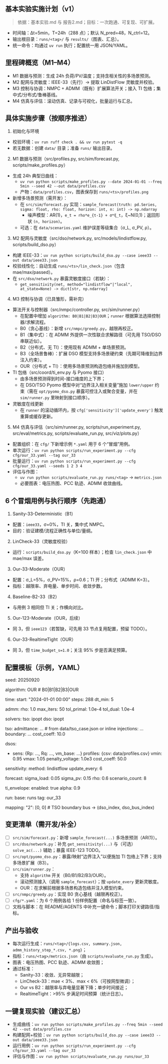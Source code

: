 ## 基本实验实施计划（v1）

> 依据：基本实验.md 与 报告2.md；目标：一次跑通、可复现、可扩展。

- 时间轴：Δt=5min，T=24h（288 点）；默认 N_pred=48，N_ctrl=12。
- 输出根目录：`runs/<tag>/` 与 `results/`（图表、汇总）。
- 统一命令：均通过 `uv run` 执行；配置统一用 JSON/YAML。

## 里程碑概览（M1–M4）

- M1 数据与预测：生成 24h 负荷/PV/温度；支持含相关性的多场景预测。
- M2 配网与灵敏度：IEEE-33（先行）→ 提取 LinDistFlow 灵敏度并校验。
- M3 控制与协调：NMPC + ADMM（既有）扩展算法开关；接入 TI 包络；集中式/分布式/鲁棒基线。
- M4 仿真与评估：滚动仿真、记录与可视化，批量运行与汇总。

## 具体实施步骤（按顺序推进）

1) 初始化与环境
- 校验环境：`uv run ruff check . && uv run pytest -q`
- 若无数据：创建 `data/` 目录；准备 `runs/` 输出目录。

2) M1 数据与预测（src/profiles.py, src/sim/forecast.py, scripts/make_profiles.py）
- 生成 24h 典型日曲线：
  - `uv run python scripts/make_profiles.py --date 2024-01-01 --freq 5min --seed 42 --out data/profiles.csv`
  - 产物：`data/profiles.csv`，图表保存到 `runs/<ts>/profiles.png`
- 新增多场景预测（需开发）：
  - 在 `src/sim/forecast.py` 实现：`sample_forecast(truth: pd.Series, sigma: float, rho: float, horizon: int, n: int) -> np.ndarray`
    - 噪声模型：AR(1)，`e_t = rho*e_{t-1} + σ*ξ_t`，ξ~N(0,1)；返回形状 `(n, horizon)`。
  - 可选：在 `data/scenarios.yaml` 维护误差等级集合（σ_L, σ_PV, ρ）。

3) M2 配网与灵敏度（src/dso/network.py, src/models/lindistflow.py, scripts/build_dso.py）
- 构建 IEEE-33：`uv run python scripts/build_dso.py --case ieee33 --out data/ieee33.json`
- 校验线性化：自动生成 `runs/<ts>/lin_check.json`（包含 mae/max/passed）。
- 在 `src/dso/network.py` 暴露灵敏度接口（若缺）：
  - `get_sensitivity(net, method="lindistflow"|"local", at_state=None) -> dict[str, np.ndarray]`

4) M3 控制与协调（已具雏形，需补完）
- 算法开关与控制器（src/nmpc/controller.py, src/sim/runner.py）
  - 在配置中增加 `algorithm: B0|B1|B2|B3|OUR`；`runner` 根据算法选择控制器/求解流程。
  - B0（贪心基线）：新增 `src/nmpc/greedy.py`，越限再校正。
  - B1（集中式）：在 ADMM 外提供一次性联合求解路径（可先用 TSO/DSO 串联近似）。
  - B2（分布式、无 TI）：使用现有 ADMM + 单场景预测。
  - B3（全场景鲁棒）：扩展 DSO 模型支持多场景硬约束（先期可降维到边界注入约束）。
  - OUR（分布式 + TI）：使用多场景预测构造包络并施加到模型。
- TI 包络（src/coord/ti_env.py 与 Pyomo 接口）
  - 由多场景预测得到时间-接口维度的上下界；
  - 在 DSO/TSO Pyomo 模型中对“边界注入相关变量”施加 `lower/upper` 约束（需在 `opt/pyomo_dso.py` 暴露可控注入或聚合变量，并在 `sim/runner.py` 里映射到接口顺序）。
- 灵敏度在线更新
  - 在 `runner` 的滚动循环内，按 `cfg['sensitivity']['update_every']` 触发重算或缓存更新。

5) M4 仿真与评估（src/sim/runner.py, scripts/run_experiment.py, src/eval/metrics.py, scripts/evaluate_run.py, src/viz/plots.py）
- 配置组织：在 `cfg/` 下新增示例 `*.yaml` 用于 6 个“冒烟”用例。
- 单次运行：`uv run python scripts/run_experiment.py --cfg cfg/our_33.yaml --tag our_33`
- 批量运行：`uv run python scripts/run_experiment.py --cfg cfg/our_33.yaml --seeds 1 2 3 4`
- 评估与作图：
  - `uv run python scripts/evaluate_run.py runs/<tag>` → `metrics.json`
  - 必要图表：电压热图、PCC 轨迹、ADMM 收敛曲线。

## 6 个冒烟用例与执行顺序（先跑通）

1) Sanity-33-Deterministic（B1）
- 配置：`ieee33`，σ=0%，TI 关，集中式 NMPC。
- 目的：验证建模/流程正确性与单位/量纲。

2) LinCheck-33（灵敏度校验）
- 运行：`scripts/build_dso.py`（K=100 样本）；检查 `lin_check.json` 中 mae/max 误差。

3) Our-33-Moderate（OUR）
- 配置：σ_L=5%，σ_PV=15%，ρ=0.6；TI 开；分布式（ADMM K=3）。
- 指标：越限率、弃电量、单步时间、收敛步数。

4) Baseline-B2-33（B2）
- 与用例 3 相同但 TI 关；作横向对比。

5) Our-123-Moderate（OUR，后续）
- 同 3，但 `ieee123`（若暂缺，可先用 33 节点复用配置，预留 TODO）。

6) Our-33-RealtimeTight（OUR）
- 同 3，但 `time_budget_s=1.0`；关注 95% 步是否满足预算。

## 配置模板（示例，YAML）

seed: 20250920

algorithm: OUR  # B0|B1|B2|B3|OUR

time:
  start: "2024-01-01 00:00"
  steps: 288
  dt_min: 5

admm:
  rho: 1.0
  max_iters: 50
  tol_primal: 1.0e-4
  tol_dual: 1.0e-4

solvers:
  tso: ipopt
  dso: ipopt

tso:
  admittance: ...  # from data/tso_case.json or inline
  injections: ...
  boundary: ...
  cost_coeff: 10.0

dsos:
  - sens: {Rp: ..., Rq: ..., vm_base: ...}
    profiles: {csv: data/profiles.csv}
    vmin: 0.95
    vmax: 1.05
    penalty_voltage: 1.0e3
    cost_coeff: 50.0

sensitivity:
  method: lindistflow
  update_every: 6

forecast:
  sigma_load: 0.05
  sigma_pv: 0.15
  rho: 0.6
  scenario_count: 8

ti_envelope:
  enabled: true
  alpha: 0.9

run:
  base: runs
  tag: our_33

mapping:
  "2": [0, 0]  # TSO boundary bus -> (dso_index, dso_bus_index)

## 变更清单（需开发/补全）

- [ ] `src/sim/forecast.py`：新增 `sample_forecast(...)` 多场景预测（AR(1)）。
- [ ] `src/dso/network.py`：补充 `get_sensitivity(...)` 与（可选）`solve_ac(...)` 辅助；暴露 IEEE-123 TODO。
- [ ] `src/opt/pyomo_dso.py`：暴露/映射“边界注入”以便施加 TI 包络上下界；支持多场景扩展（B3）。
- [ ] `src/sim/runner.py`：
  - 支持 `algorithm` 开关（B0/B1/B2/B3/OUR）。
  - 滚动预测接入（调用 `sample_forecast`）；按 `update_every` 更新灵敏度。
  - OUR：在求解前根据多场景构造包络并注入模型约束。
- [ ] `src/nmpc/greedy.py`：实现 B0 贪心基线（越限再校正）。
- [ ] `cfg/*.yaml`：为 6 个用例各给 1 份样例配置（命名与标签一致）。
- [ ] 文档与脚本：在 README/AGENTS 中补充一键命令；脚本打印关键路径/指标。

## 产出与验收

- 每次运行生成：`runs/<tag>/{logs.csv, summary.json, admm_history_step_*.csv, *.png}`；
- 指标：`runs/<tag>/metrics.json`（由 `scripts/evaluate_run.py` 生成）。
- 图表：电压热图、PCC 轨迹、ADMM 收敛图；
- 通过标准：
  - Sanity-33：收敛、无异常越限；
  - LinCheck-33：mae < 3%、max < 6%（可按网型微调）；
  - Our vs B2：越限率与弃电量显著下降；单步时间接近；
  - RealtimeTight：>95% 步满足时间预算（统计日志）。

## 一键复现实验（建议汇总）

- 生成曲线：`uv run python scripts/make_profiles.py --freq 5min --seed 42 --out data/profiles.csv`
- 构建配网+校验：`uv run python scripts/build_dso.py --case ieee33 --out data/ieee33.json`
- 运行用例：`uv run python scripts/run_experiment.py --cfg cfg/our_33.yaml --tag our_33`
- 评估与作图：`uv run python scripts/evaluate_run.py runs/our_33`
